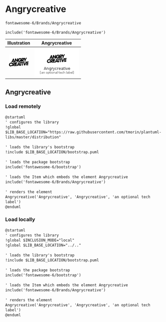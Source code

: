 # Angrycreative


```text
fontawesome-6/Brands/Angrycreative
```

```text
include('fontawesome-6/Brands/Angrycreative')
```



| Illustration | Angrycreative |
| :---: | :---: |
| ![illustration for Illustration](../../fontawesome-6/Brands/Angrycreative.png) | ![illustration for Angrycreative](../../fontawesome-6/Brands/Angrycreative.Local.png) |




## Angrycreative

### Load remotely
```plantuml
@startuml
' configures the library
!global $LIB_BASE_LOCATION="https://raw.githubusercontent.com/tmorin/plantuml-libs/master/distribution"

' loads the library's bootstrap
!include $LIB_BASE_LOCATION/bootstrap.puml

' loads the package bootstrap
include('fontawesome-6/bootstrap')

' loads the Item which embeds the element Angrycreative
include('fontawesome-6/Brands/Angrycreative')

' renders the element
Angrycreative('Angrycreative', 'Angrycreative', 'an optional tech label')
@enduml
```

### Load locally
```plantuml
@startuml
' configures the library
!global $INCLUSION_MODE="local"
!global $LIB_BASE_LOCATION="../.."

' loads the library's bootstrap
!include $LIB_BASE_LOCATION/bootstrap.puml

' loads the package bootstrap
include('fontawesome-6/bootstrap')

' loads the Item which embeds the element Angrycreative
include('fontawesome-6/Brands/Angrycreative')

' renders the element
Angrycreative('Angrycreative', 'Angrycreative', 'an optional tech label')
@enduml
```

